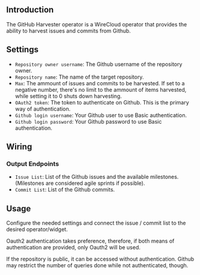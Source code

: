 ## Introduction

The GitHub Harvester operator is a WireCloud operator that provides the ability to harvest issues and commits from Github.

## Settings

- `Repository owner username`: The Github username of the repository owner.
- `Repository name`: The name of the target repository.
- `Max`: The ammount of issues and commits to be harvested. If set to a negative number, there's  no limit to the ammount of items harvested, while setting it to 0 shuts down harvesting.
- `OAuth2 token`: The token to authenticate on Github. This is the primary way of authentication.
- `Github login username`: Your Github user to use Basic authentication.
- `Github login password`: Your Github password to use Basic authentication.

## Wiring

### Output Endpoints

- `Issue List`: List of the Github issues and the available milestones. (Milestones are considered agile sprints if possible).
- `Commit List`: List of the Github commits.

## Usage

Configure the needed settings and connect the issue / commit list to the desired operator/widget.

Oauth2 authentication takes preference, therefore, if both means of authentication are provided, only Oauth2 will be used.

If the repository is public, it can be accessed without authentication. Github may restrict the number of queries done while not authenticated, though.
